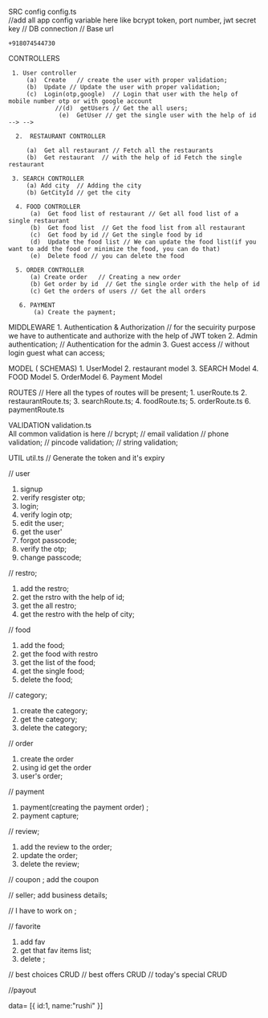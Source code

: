 SRC
    config
        config.ts  
        //add all app config variable here like bcrypt token, port number, jwt secret key
        // DB connection
        // Base url

    +918074544730
CONTROLLERS

     1. User controller
         (a)  Create   // create the user with proper validation;
         (b)  Update // Update the user with proper validation;
         (c)  Login(otp,google)  // Login that user with the help of mobile number otp or with google account
                 //(d)  getUsers // Get the all users;
                  (e)  GetUser // get the single user with the help of id --> -->

      2.  RESTAURANT CONTROLLER
      
         (a)  Get all restaurant // Fetch all the restaurants
         (b)  Get restaurant  // with the help of id Fetch the single restaurant 

     3. SEARCH CONTROLLER
         (a) Add city  // Adding the city
         (b) GetCityId // get the city  

      4. FOOD CONTROLLER  
          (a)  Get food list of restaurant // Get all food list of a single restaurant 
          (b)  Get food list  // Get the food list from all restaurant
          (c)  Get food by id // Get the single food by id
          (d)  Update the food list // We can update the food list(if you want to add the food or minimize the food, you can do that)
          (e)  Delete food // you can delete the food

      5. ORDER CONTROLLER
          (a) Create order   // Creating a new order
          (b) Get order by id  // Get the single order with the help of id
          (c) Get the orders of users // Get the all orders

       6. PAYMENT
           (a) Create the payment;   

MIDDLEWARE
       1. Authentication & Authorization // for the secuirity purpose we have to authenticate and  authorize with the help of JWT token
       2. Admin authentication; // Authentication for the admin
       3. Guest access // without login guest what can access;

MODEL ( SCHEMAS)
      1. UserModel
      2. restaurant model
      3. SEARCH Model
      4. FOOD Model 
      5. OrderModel
      6. Payment Model

ROUTES
      // Here all the types of routes will be present;
      1. userRoute.ts
      2. restaurantRoute.ts;
      3. searchRoute.ts;
      4. foodRoute.ts;
      5. orderRoute.ts
      6. paymentRoute.ts

VALIDATION
     validation.ts  
     All common validation is here
     // bcrypt;
     // email validation
     // phone validation;
     // pincode validation;
     // string validation;


UTIL
    util.ts // Generate the token and it's expiry




// user
1. signup
2. verify resgister otp;
3. login;
4. verify login otp;
5. edit the user;
6. get the user'
7. forgot passcode;
8. verify the otp;
9. change passcode;

// restro;
1. add the restro;
2. get the rstro with the help of id;
3. get the all restro;
4. get the restro  with the help of city;

// food
1. add the food;
2. get the food with restro
3. get the list of  the food;
4. get the single food;  
5. delete the food;

// category;
1. create the category;
2. get the category;
3. delete the category;

// order
1. create the order
2. using id get the order
3. user's order;

// payment
1. payment(creating the payment order) ;
2. payment capture;

// review;
1. add the review to the order;
2. update the order;
3. delete the review;

// coupon ;
 add the coupon 

// seller;
 add business details;

// I have to work on ;

// favorite
1. add fav
2. get that fav items list;
3. delete ;

// best choices
CRUD
// best offers 
CRUD
// today's special
CRUD

//payout

data= [{
    id:1,
    name:"rushi"
}]


      

